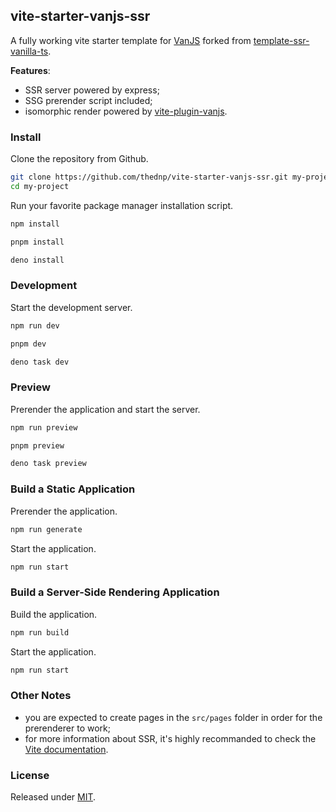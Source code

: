 ## vite-starter-vanjs-ssr

A fully working vite starter template for [VanJS](https://vanjs.org) forked from
[template-ssr-vanilla-ts](https://github.com/bluwy/create-vite-extra/tree/master/template-ssr-vanilla-ts).

**Features**:

- SSR server powered by express;
- SSG prerender script included;
- isomorphic render powered by
  [vite-plugin-vanjs](https://github.com/thednp/vite-plugin-vanjs).

### Install

Clone the repository from Github.

```bash
git clone https://github.com/thednp/vite-starter-vanjs-ssr.git my-project
cd my-project
```

Run your favorite package manager installation script.

```bash
npm install
```

```bash
pnpm install
```

```bash
deno install
```

### Development

Start the development server.

```bash
npm run dev
```

```bash
pnpm dev
```

```bash
deno task dev
```

### Preview

Prerender the application and start the server.

```bash
npm run preview
```

```bash
pnpm preview
```

```bash
deno task preview
```

### Build a Static Application

Prerender the application.

```bash
npm run generate
```

Start the application.

```bash
npm run start
```

### Build a Server-Side Rendering Application

Build the application.

```bash
npm run build
```

Start the application.

```bash
npm run start
```

### Other Notes

- you are expected to create pages in the `src/pages` folder in order for the
  prerenderer to work;
- for more information about SSR, it's highly recommanded to check the
  [Vite documentation](https://vite.dev/guide/ssr.html).

### License

Released under [MIT](LICENSE).
